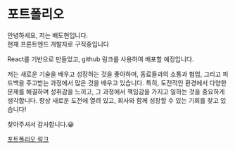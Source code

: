 # 포트폴리오

안녕하세요, 저는 배도현입니다.  
현재 프론트엔드 개발자로 구직중입니다

React를 기반으로 만들었고, github 링크를 사용하여 배포할 예정입니다.

저는 새로운 기술을 배우고 성장하는 것을 좋아하며, 동료들과의 소통과 협업, 그리고 피드백을 주고받는 과정에서 많은 것을 배우고 있습니다. 특히, 도전적인 환경에서 다양한 문제를 해결하며 성취감을 느끼고, 그 과정에서 책임감을 가지고 일하는 것을 중요하게 생각합니다.
항상 새로운 도전에 열려 있고, 회사와 함께 성장할 수 있는 기회를 찾고 있습니다!

찾아주셔서 감사합니다.😀

[포트폴리오 링크](https://github.com/SnowsFE)
